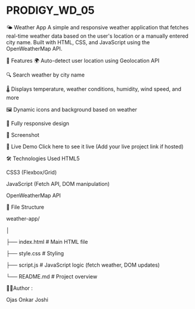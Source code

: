 # PRODIGY_WD_05
🌤️ Weather App
A simple and responsive weather application that fetches real-time weather data based on the user's location or a manually entered city name. Built with HTML, CSS, and JavaScript using the OpenWeatherMap API.

🔧 Features
🌍 Auto-detect user location using Geolocation API

🔍 Search weather by city name

🌡️ Displays temperature, weather conditions, humidity, wind speed, and more

🖼️ Dynamic icons and background based on weather

📱 Fully responsive design

📸 Screenshot

🚀 Live Demo
Click here to see it live (Add your live project link if hosted)

🛠️ Technologies Used
HTML5

CSS3 (Flexbox/Grid)

JavaScript (Fetch API, DOM manipulation)

OpenWeatherMap API

📁 File Structure

weather-app/


│

├── index.html        # Main HTML file

├── style.css         # Styling

├── script.js         # JavaScript logic (fetch weather, DOM updates)

└── README.md         # Project overview

👨‍💻Author : 

Ojas Onkar Joshi

